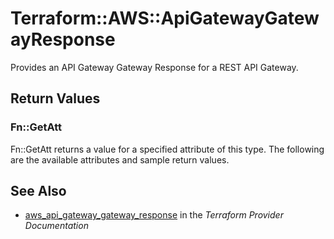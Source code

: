 # Terraform::AWS::ApiGatewayGatewayResponse

Provides an API Gateway Gateway Response for a REST API Gateway.

## Return Values

### Fn::GetAtt

Fn::GetAtt returns a value for a specified attribute of this type. The following are the available attributes and sample return values.

## See Also

* [aws_api_gateway_gateway_response](https://www.terraform.io/docs/providers/aws/r/api_gateway_gateway_response.html) in the _Terraform Provider Documentation_